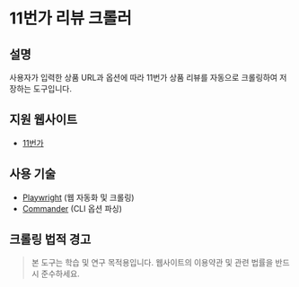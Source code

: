 # 11번가 리뷰 크롤러

## 설명

사용자가 입력한 상품 URL과 옵션에 따라 11번가 상품 리뷰를 자동으로 크롤링하여 저장하는 도구입니다.

## 지원 웹사이트

- [11번가](https://www.11st.co.kr)

## 사용 기술

- [Playwright](https://playwright.dev/) (웹 자동화 및 크롤링)
- [Commander](https://github.com/tj/commander.js/) (CLI 옵션 파싱)

## 크롤링 법적 경고

> 본 도구는 학습 및 연구 목적용입니다. 웹사이트의 이용약관 및 관련 법률을 반드시 준수하세요.
